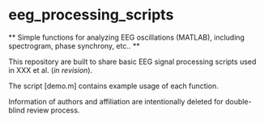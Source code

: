 # eeg_processing_scripts

** Simple functions for analyzing EEG oscillations (MATLAB), including spectrogram, phase synchrony, etc.. **

This repository are built to share basic EEG signal processing scripts used in XXX et al. (*in revision*).

The script [demo.m] contains example usage of each function.

Information of authors and affiliation are intentionally deleted for double-blind review process.
